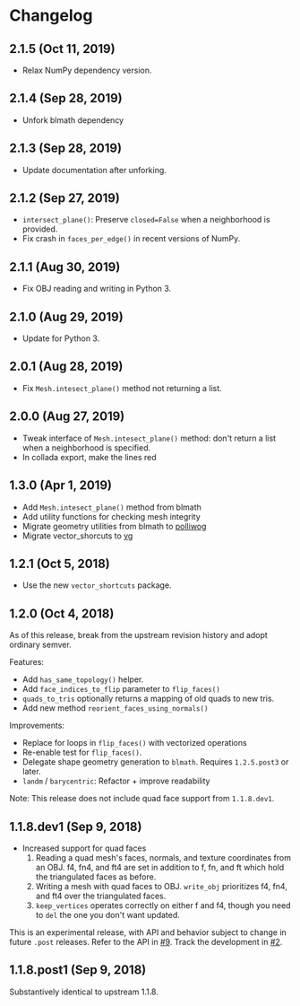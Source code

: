 # Changelog

## 2.1.5 (Oct 11, 2019)

- Relax NumPy dependency version.


## 2.1.4 (Sep 28, 2019)

- Unfork blmath dependency


## 2.1.3 (Sep 28, 2019)

- Update documentation after unforking.


## 2.1.2 (Sep 27, 2019)

- `intersect_plane()`: Preserve `closed=False` when a neighborhood is
  provided.
- Fix crash in `faces_per_edge()` in recent versions of NumPy.


## 2.1.1 (Aug 30, 2019)

- Fix OBJ reading and writing in Python 3.


## 2.1.0 (Aug 29, 2019)

- Update for Python 3.


## 2.0.1 (Aug 28, 2019)

- Fix `Mesh.intesect_plane()` method not returning a list.


## 2.0.0 (Aug 27, 2019)

- Tweak interface of `Mesh.intesect_plane()` method: don't return a list
  when a neighborhood is specified.
- In collada export, make the lines red


## 1.3.0 (Apr 1, 2019)

- Add `Mesh.intesect_plane()` method from blmath
- Add utility functions for checking mesh integrity
- Migrate geometry utilities from blmath to [polliwog][]
- Migrate vector_shorcuts to [vg][]

[polliwog]: https://github.com/lace/polliwog
[vg]: https://github.com/lace/vg


## 1.2.1 (Oct 5, 2018)

- Use the new `vector_shortcuts` package.


## 1.2.0 (Oct 4, 2018)

As of this release, break from the upstream revision history and adopt ordinary
semver.

Features:

- Add `has_same_topology()` helper.
- Add `face_indices_to_flip` parameter to `flip_faces()`
- `quads_to_tris` optionally returns a mapping of old quads to new tris.
- Add new method `reorient_faces_using_normals()`

Improvements:

- Replace for loops in `flip_faces()` with vectorized operations
- Re-enable test for `flip_faces()`.
- Delegate shape geometry generation to `blmath`. Requires `1.2.5.post3` or
  later.
- `landm` / `barycentric`: Refactor + improve readability

Note: This release does not include quad face support from `1.1.8.dev1`.


## 1.1.8.dev1 (Sep 9, 2018)

- Increased support for quad faces
    1. Reading a quad mesh's faces, normals, and texture coordinates from an OBJ. f4, fn4, and ft4 are set in addition to f, fn, and ft which hold the triangulated faces as before.
    2. Writing a mesh with quad faces to OBJ. `write_obj` prioritizes f4, fn4, and ft4 over the triangulated faces.
    3. `keep_vertices` operates correctly on either f and f4, though you need to `del` the one you don't want updated.

This is an experimental release, with API and behavior subject to change in
future `.post` releases. Refer to the API in
[#9](https://github.com/metabolize/lace/pull/9). Track the development in
[#2](https://github.com/metabolize/lace/pull/2).


## 1.1.8.post1 (Sep 9, 2018)

Substantively identical to upstream 1.1.8.
